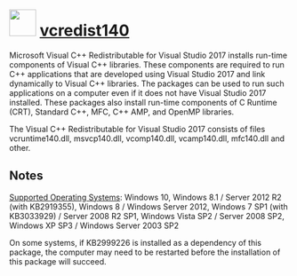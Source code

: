 ﻿# <img src="https://cdn.rawgit.com/chocolatey/chocolatey-coreteampackages/d8a28da83b3b9bf058e1fbbeed5ce74329b73245/icons/vcredist140.png" width="48" height="48"/> [vcredist140](https://chocolatey.org/packages/vcredist140)

Microsoft Visual C++ Redistributable for Visual Studio 2017 installs run-time components of Visual C++ libraries. These components are required to run C++ applications that are developed using Visual Studio 2017 and link dynamically to Visual C++ libraries. The packages can be used to run such applications on a computer even if it does not have Visual Studio 2017 installed. These packages also install run-time components of C Runtime (CRT), Standard C++, MFC, C++ AMP, and OpenMP libraries.

The Visual C++ Redistributable for Visual Studio 2017 consists of files vcruntime140.dll, msvcp140.dll, vcomp140.dll, vcamp140.dll, mfc140.dll and other.

## Notes

[Supported Operating Systems](https://www.visualstudio.com/en-us/productinfo/vs2017-sysrequirements-vs): Windows 10, Windows 8.1 / Server 2012 R2 (with KB2919355), Windows 8 / Windows Server 2012, Windows 7 SP1 (with KB3033929) / Server 2008 R2 SP1, Windows Vista SP2 / Server 2008 SP2, Windows XP SP3 / Windows Server 2003 SP2

On some systems, if KB2999226 is installed as a dependency of this package, the computer may need to be restarted before the installation of this package will succeed.

